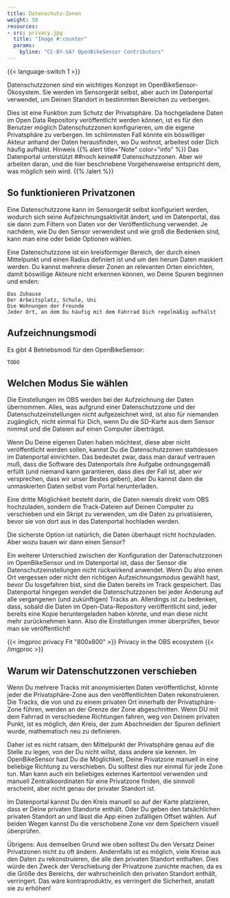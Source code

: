 ```yaml
---
title: Datenschutz-Zonen
weight: 50
resources:
- src: privacy.jpg
  title: "Image #:counter"
  params:
    byline: "CC-BY-SA? OpenBikeSensor Contributors"
---
```


{{< language-switch 1 >}}

Datenschutzzonen sind ein wichtiges Konzept im OpenBikeSensor-Ökosystem. Sie werden im Sensorgerät selbst, aber auch im Datenportal verwendet, um Deinen Standort in bestimmten Bereichen zu verbergen.

Dies ist eine Funktion zum Schutz der Privatsphäre. Da hochgeladene Daten im Open Data Repository veröffentlicht werden können, ist es für den Benutzer möglich Datenschutzzonen konfigurieren, um die eigene Privatsphäre zu verbergen. Im schlimmsten Fall könnte ein böswilliger Akteur anhand der Daten herausfinden, wo Du wohnst, arbeitest oder Dich häufig aufhälst.
Hinweis
{{% alert title="Note" color="info" %}}
Das Datenportal unterstützt ##noch keine## Datenschutzzonen. Aber wir arbeiten daran, und die hier beschriebene Vorgehensweise entspricht dem, was möglich sein wird.
{{% /alert %}}

## So funktionieren Privatzonen

Eine Datenschutzzone kann im Sensorgerät selbst konfiguriert werden, wodurch sich seine Aufzeichnungsaktivität ändert, und im Datenportal, das sie dann zum Filtern von Daten vor der Veröffentlichung verwendet. Je nachdem, wie Du den Sensor verwendest und wie groß die Bedenken sind, kann man eine oder beide Optionen wählen.

Eine Datenschutzzone ist ein kreisförmiger Bereich, der durch einen Mittelpunkt und einen Radius definiert ist und um den herum Daten maskiert werden. Du kannst mehrere dieser Zonen an relevanten Orten einrichten, damit böswillige Akteure nicht erkennen können, wo Deine Spuren beginnen und enden:

    Das Zuhause
    Der Arbeitsplatz, Schule, Uni
    Die Wohnungen der Freunde
    Jeder Ort, an dem Du häufig mit dem Fahrrad Dich regelmäßig aufhälst

## Aufzeichnungsmodi

Es gibt 4 Betriebsmodi für den OpenBikeSensor:

    TODO

## Welchen Modus Sie wählen

Die Einstellungen im OBS werden bei der Aufzeichnung der Daten übernommen. Alles, was aufgrund einer Datenschutzzone und der Datenschutzeinstellungen nicht aufgezeichnet wird, ist also für niemanden zugänglich, nicht einmal für Dich, wenn Du die SD-Karte aus dem Sensor nimmst und die Dateien auf einen Computer überträgst.

Wenn Du Deine eigenen Daten haben möchtest, diese aber nicht veröffentlicht werden sollen, kannst Du die Datenschutzzonen stattdessen im Datenportal einrichten. Das bedeutet zwar, dass man darauf vertrauen muß, dass die Software des Datenportals ihre Aufgabe ordnungsgemäß erfüllt (und niemand kann garantieren, dass dies der Fall ist, aber wir versprechen, dass wir unser Bestes geben), aber Du kannst dann die unmaskierten Daten selbst vom Portal herunterladen.

Eine dritte Möglichkeit besteht darin, die Daten niemals direkt vom OBS hochzuladen, sondern die Track-Dateien auf Deinen Computer zu verschieben und ein Skript zu verwenden, um die Daten zu privatisieren, bevor sie von dort aus in das Datenportal hochladen werden.

Die sicherste Option ist natürlich, die Daten überhaupt nicht hochzuladen. Aber wozu bauen wir dann einen Sensor?

Ein weiterer Unterschied zwischen der Konfiguration der Datenschutzzonen im OpenBikeSensor und im Datenportal ist, dass der Sensor die Datenschutzeinstellungen nicht rückwirkend anwendet. Wenn Du also einen Ort vergessen oder nicht den richtigen Aufzeichnungsmodus gewählt hast, bevor Du losgefahren bist, sind die Daten bereits im Track gespeichert. Das Datenportal hingegen wendet die Datenschutzzonen bei jeder Änderung auf alle vergangenen (und zukünftigen) Tracks an. Allerdings ist zu bedenken, dass, sobald die Daten im Open-Data-Repository veröffentlicht sind, jeder bereits eine Kopie heruntergeladen haben könnte, und man diese nicht mehr zurücknehmen kann. Also die Einstellungen immer überprüfen, bevor man sie veröffentlicht!

{{< imgproc privacy Fit "800x800" >}}
Privacy in the OBS ecosystem
{{< /imgproc >}}

## Warum wir Datenschutzzonen verschieben

Wenn Du mehrere Tracks mit anonymisierten Daten veröffentlichst, könnte jeder die Privatsphäre-Zone aus den veröffentlichten Daten rekonstruieren. Die Tracks, die von und zu einem privaten Ort innerhalb der Privatsphäre-Zone führen, werden an der Grenze der Zone abgeschnitten. Wenn DU mit dem Fahrrad in verschiedene Richtungen fahren, weg von Deinem privaten Punkt, ist es möglich, den Kreis, der zum Abschneiden der Spuren definiert wurde, mathematisch neu zu definieren.

Daher ist es nicht ratsam, den Mittelpunkt der Privatsphäre genau auf die Stelle zu legen, von der Du nicht willst, dass andere sie kennen. Im OpenBikeSensor hast Du die Möglichkeit, Deine Privatzone manuell in eine beliebige Richtung zu verschieben. Du solltest dies nur einmal für jede Zone tun. Man kann auch ein beliebiges externes Kartentool verwenden und manuell Zentralkoordinaten für eine Privatzone finden, die sinnvoll erscheint, aber nicht genau der privater Standort ist.

Im Datenportal kannst Du den Kreis manuell so auf der Karte platzieren, dass er Deine privaten Standorte enthält. Oder Du geben den tatsächlichen privaten Standort an und lässt die App einen zufälligen Offset wählen. Auf beiden Wegen kannst Du die verschobene Zone vor dem Speichern visuell überprüfen.

Übrigens: Aus demselben Grund wie oben solltest Du den Versatz Deiner Privatzonen nicht zu oft ändern. Andernfalls ist es möglich, viele Kreise aus den Daten zu rekonstruieren, die alle den privaten Standort enthalten. Dies würde den Zweck der Verschiebung der Privatzone zunichte machen, da es die Größe des Bereichs, der wahrscheinlich den privaten Standort enthält, verringert. Das wäre kontraproduktiv, es verringert die Sicherheit, anstatt sie zu erhöhen!
